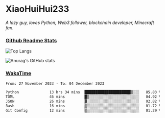# XiaoHuiHui233

*A lazy guy, loves Python, Web3 follower, blockchain developer, Minecraft fan.*

### [Github Readme Stats](https://github.com/anuraghazra/github-readme-stats)

![Top Langs](https://github-readme-stats.vercel.app/api/top-langs/?username=XiaoHuiHui233&layout=compact&theme=github_dark)

![Anurag's GitHub stats](https://github-readme-stats.vercel.app/api?username=XiaoHuiHui233&show_icons=true&theme=github_dark)

### [WakaTime](https://wakatime.com)

<!--START_SECTION:waka-->

```txt
From: 27 November 2023 - To: 04 December 2023

Python              13 hrs 34 mins  █████████████████████▒░░░   85.83 %
TOML                46 mins         █▒░░░░░░░░░░░░░░░░░░░░░░░   04.92 %
JSON                26 mins         ▓░░░░░░░░░░░░░░░░░░░░░░░░   02.82 %
Bash                16 mins         ▒░░░░░░░░░░░░░░░░░░░░░░░░   01.72 %
Git Config          12 mins         ▒░░░░░░░░░░░░░░░░░░░░░░░░   01.29 %
```

<!--END_SECTION:waka-->

